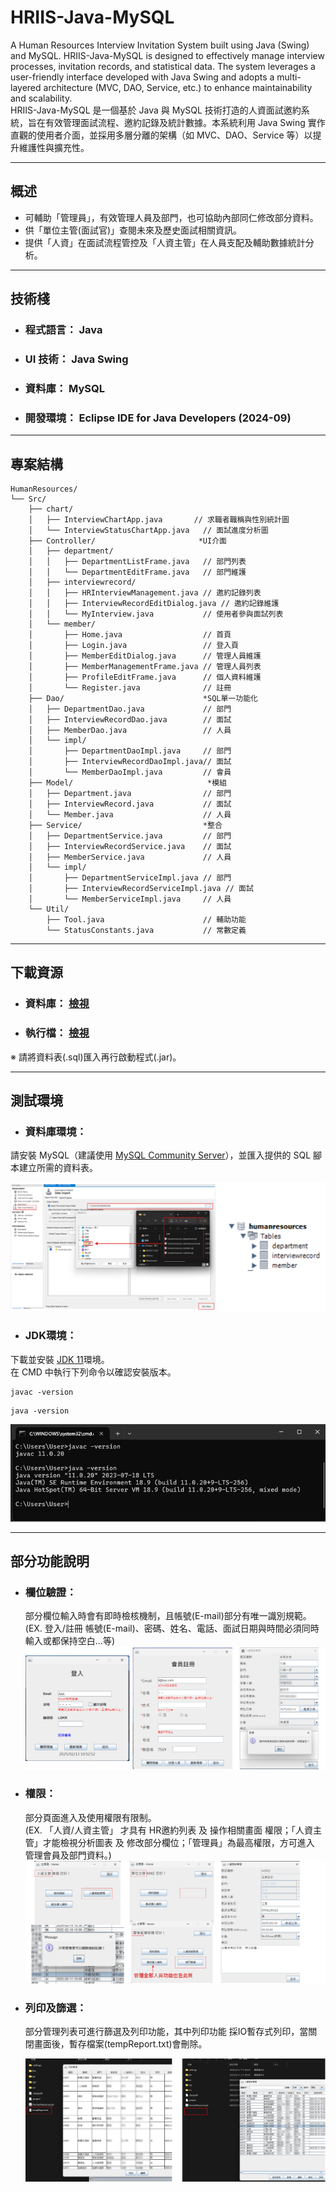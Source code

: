 # HRIIS-Java-MySQL
A Human Resources Interview Invitation System built using Java (Swing) and MySQL. HRIIS-Java-MySQL is designed to effectively manage interview processes, invitation records, and statistical data. The system leverages a user-friendly interface developed with Java Swing and adopts a multi-layered architecture (MVC, DAO, Service, etc.) to enhance maintainability and scalability.  
HRIIS-Java-MySQL 是一個基於 Java 與 MySQL 技術打造的人資面試邀約系統，旨在有效管理面試流程、邀約記錄及統計數據。本系統利用 Java Swing 實作直觀的使用者介面，並採用多層分離的架構（如 MVC、DAO、Service 等）以提升維護性與擴充性。

---

## 概述

- 可輔助「管理員」，有效管理人員及部門，也可協助內部同仁修改部分資料。
- 供「單位主管(面試官)」查閱未來及歷史面試相關資訊。
- 提供「人資」在面試流程管控及「人資主管」在人員支配及輔助數據統計分析。

---

## 技術棧

- ### **程式語言：** Java  
- ### **UI 技術：** Java Swing  
- ### **資料庫：** MySQL
- ### **開發環境：** Eclipse IDE for Java Developers (2024-09)

---

## 專案結構

```plaintext
HumanResources/
└── Src/
    ├── chart/  
    │   ├── InterviewChartApp.java       // 求職者職稱與性別統計圖
    │   └── InterviewStatusChartApp.java   // 面試進度分析圖
    ├── Controller/                       *UI介面
    │   ├── department/  
    │   │   ├── DepartmentListFrame.java   // 部門列表
    │   │   └── DepartmentEditFrame.java   // 部門維護
    │   ├── interviewrecord/  
    │   │   ├── HRInterviewManagement.java // 邀約記錄列表
    │   │   ├── InterviewRecordEditDialog.java // 邀約記錄維護
    │   │   └── MyInterview.java           // 使用者參與面試列表
    │   └── member/  
    │       ├── Home.java                  // 首頁
    │       ├── Login.java                 // 登入頁
    │       ├── MemberEditDialog.java      // 管理人員維護
    │       ├── MemberManagementFrame.java // 管理人員列表
    │       ├── ProfileEditFrame.java      // 個人資料維護
    │       └── Register.java              // 註冊
    ├── Dao/                               *SQL單一功能化
    │   ├── DepartmentDao.java             // 部門
    │   ├── InterviewRecordDao.java        // 面試
    │   ├── MemberDao.java                 // 人員
    │   └── impl/  
    │       ├── DepartmentDaoImpl.java     // 部門
    │       ├── InterviewRecordDaoImpl.java// 面試
    │       └── MemberDaoImpl.java         // 會員
    ├── Model/                              *模組
    │   ├── Department.java                // 部門
    │   ├── InterviewRecord.java           // 面試
    │   └── Member.java                    // 人員
    ├── Service/                           *整合
    │   ├── DepartmentService.java         // 部門
    │   ├── InterviewRecordService.java    // 面試
    │   ├── MemberService.java             // 人員
    │   └── impl/  
    │       ├── DepartmentServiceImpl.java // 部門
    │       ├── InterviewRecordServiceImpl.java // 面試
    │       └── MemberServiceImpl.java     // 人員
    └── Util/  
        ├── Tool.java                      // 輔助功能
        └── StatusConstants.java           // 常數定義
```
---

## 下載資源

- ### **資料庫：** [檢視](https://github.com/MountainTea/HRIIS-Java-MySQL/tree/main/sql "MySQL資料表下載")
- ### **執行檔：** [檢視](https://github.com/MountainTea/HRIIS-Java-MySQL/tree/main/jar "(.jar)下載")  
 ※ 請將資料表(.sql)匯入再行啟動程式(.jar)。

---

## 測試環境

- ### **資料庫環境：**  
請安裝 MySQL（建議使用 [MySQL Community Server](https://dev.mysql.com/downloads/mysql/ "資料庫程式下載")），並匯入提供的 SQL 腳本建立所需的資料表。

  ![圖1](ExImg/ImportDatabaseTable.png "Import DatabaseTable")</a>
- ### **JDK環境：**  
下載並安裝 [JDK 11](https://www.oracle.com/java/technologies/downloads/#java11?er=221886 "JDK程式下載")環境。  
在 CMD 中執行下列命令以確認安裝版本。
```plaintext
javac -version
```
```plaintext
java -version
```
  ![圖2](ExImg/JavaVersionTest.png "Java Version Test")</a>
  
---

## 部分功能說明

- ### **欄位驗證：**  
  部分欄位輸入時會有即時檢核機制，且帳號(E-mail)部分有唯一識別規範。  
(EX. 登入/註冊 帳號(E-mail)、密碼、姓名、電話、面試日期與時間必須同時輸入或都保持空白...等)  
![圖3](ExImg/verify.png "Authentication Mechanism")</a> 

- ### **權限：**  
  部分頁面進入及使用權限有限制。  
(EX. 「人資/人資主管」 才具有 HR邀約列表 及 操作相關畫面 權限；「人資主管」才能檢視分析圖表 及 修改部分欄位；「管理員」為最高權限，方可進入 管理會員及部門資料。)  
![圖4](ExImg/Permissions.png "Permissions")</a> 

- ### **列印及篩選：**  
  部分管理列表可進行篩選及列印功能，其中列印功能 採IO暫存式列印，當關閉畫面後，暫存檔案(tempReport.txt)會刪除。  
  
  ![圖5](ExImg/tempReport.png "TempReport Related")</a>  
